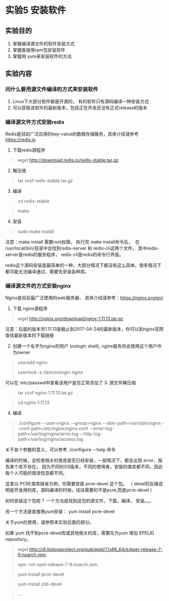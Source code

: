 # 实验5 安装软件
## 实验目的
1. 掌握编译源文件的软件安装方式
2. 掌握直接用rpm包安装软件
3. 掌握用 yum来安装软件的方法
## 实验内容
### 问什么要用源文件编译的方式来安装软件
1. Linux下大部分软件都是开源的， 有的软件只有源码编译一种安装方式
2. 可以获取该软件的最新版本，包括正在开发还没有正式release的版本

### 编译源文件方式安装redis
Redis是目前广泛应用的key-value的数据存储服务，具体介绍请参考 https://redis.io
1. 下载redis源程序
> wget http://download.redis.io/redis-stable.tar.gz
2. 解压缩
> tar xvzf redis-stable.tar.gz
3. 编译
> cd redis-stable

> make
4. 安装 
> sudo make install 

注意：make install 需要root权限。 
执行完 make install命令后，  在 /usr/local/bin/目录中会找到redis-server 和 redis-cli这两个文件。 其中redis-server是redis的服务程序， redis-cli是redis的命令行界面。

redis这个源码安装是最简单的一种，大部分情况下都没有这么简单。很多情况下都可能无法编译通过，需要先安装各种库。

### 编译源文件的方式安装nginx
Nginx是目前最广泛使用的web服务器， 具体介绍请参考：https://nginx.org/en/
1. 下载 nginx源程序
> wget http://nginx.org/download/nginx-1.11.13.tar.gz    

注意：后面的版本号1.11.13是截止到2017-04-24的最新版本，你可以到nginx官网查找最新版本的下载链接

2. 创建一个名字为nginx的用户 (nologin shell),  nginx服务将会使用这个用户作为owner
> useradd nginx

> usermod -s /sbin/nologin nginx

可以在 /etc/passwd中查看该用户是否正常添加了
3. 源文件解压缩
> tar xzvf nginx-1.11.13.tar.gz

> cd nginx-1.11.13 
4. 编译
> ./configure --user=nginx --group=nginx --sbin-path=/usr/sbin/nginx --conf-path=/etc/nginx/nginx.conf --error-log-path=/var/log/nginx/error.log --http-log-path=/var/log/nginx/access.log

关于各个参数的意义，可以参考 ./configure --help 命令

编译的时候，会检查相关的类库是否已经安装，一般情况下，都会出现 error，报告某个库不存在。 因为不同的OS版本，不同的使用者，安装的类库都不同，因此每个人可能的错误信息都不同。

这里以 PCRE类库缺省为例，你需要安装 pcre-devel 这个包。  （ devel的后缀说明是开发用的库，源码编译的时候，往往需要的不是pcre,而是pcre-devel )

如何安装这个包呢？ 一个方法是找到这包的源文件，下载，编译， 安装。。。  

另一个方法是直接用yum安装： yum install pcre-devel 

关于yum的使用，请参照本实验后面的部分。 

如果 yum 找不到pcre-devel库或其他相关的库，需要先为yum 增加 EPEL的repository。

> wget http://dl.fedoraproject.org/pub/epel/7/x86_64/e/epel-release-7-9.noarch.rpm

> rpm -ivh epel-release-7-9.noarch.rpm

> yum install pcre-devel

> yum install zlib-devel

> ....










